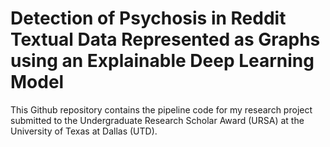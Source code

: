 # Detection of Psychosis in Reddit Textual Data Represented as Graphs using an Explainable Deep Learning Model​

This Github repository contains the pipeline code for my research project submitted to the Undergraduate Research Scholar Award (URSA) at the University of Texas at Dallas (UTD).